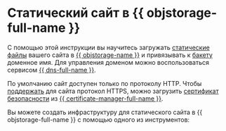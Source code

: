 
# Статический сайт в {{ objstorage-full-name }}

С помощью этой инструкции вы научитесь загружать [статические файлы](../../storage/concepts/hosting.md) вашего сайта в [{{ objstorage-name }}](../../storage/) и привязывать к [бакету](../../storage/concepts/bucket.md) доменное имя. Для управления доменом можно воспользоваться сервисом [{{ dns-full-name }}](../../dns/).

По умолчанию сайт доступен только по протоколу HTTP. Чтобы [поддержать](../../storage/operations/hosting/certificate.md) для сайта протокол HTTPS, можно загрузить [сертификат безопасности](../../certificate-manager/concepts/index.md) из [{{ certificate-manager-full-name }}](../../certificate-manager/).

Вы можете создать инфраструктуру для статического сайта в {{ objstorage-full-name }} с помощью одного из инструментов:
